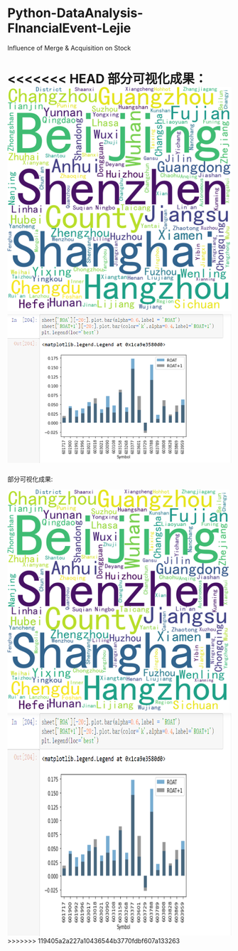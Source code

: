 # Python-DataAnalysis-FInancialEvent-Lejie
Influence of Merge &amp; Acquisition on Stock  

<<<<<<< HEAD
部分可视化成果：
<img src = '/image/TarCity.png'>
<img src = '/image/ROAtable.png'>
=======
部分可视化成果:  

<img src = 'TarCity.png' width = '500' height ='500'>
<img src = 'ROAtable.png' width = '700' height ='500'>
>>>>>>> 119405a2a227a10436544b3770fdbf607a133263
